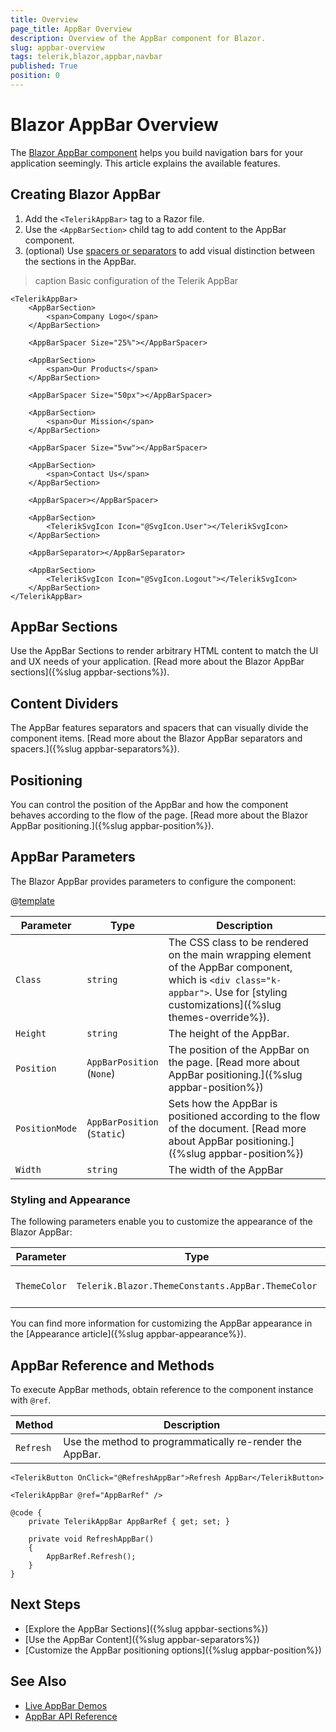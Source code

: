 ```yaml
---
title: Overview
page_title: AppBar Overview
description: Overview of the AppBar component for Blazor.
slug: appbar-overview
tags: telerik,blazor,appbar,navbar
published: True
position: 0
---
```


# Blazor AppBar Overview

The <a href = "https://www.telerik.com/blazor-ui/appbar" target="_blank">Blazor AppBar component</a> helps you build navigation bars for your application seemingly. This article explains the available features.

## Creating Blazor AppBar

1. Add the `<TelerikAppBar>` tag to a Razor file.
1. Use the `<AppBarSection>` child tag to add content to the AppBar component.
1. (optional) Use [spacers or separators](#content-dividers) to add visual distinction between the sections in the AppBar.

>caption Basic configuration of the Telerik AppBar

````CSHTML
<TelerikAppBar>
    <AppBarSection>
        <span>Company Logo</span>
    </AppBarSection>

    <AppBarSpacer Size="25%"></AppBarSpacer>

    <AppBarSection>
        <span>Our Products</span>
    </AppBarSection>

    <AppBarSpacer Size="50px"></AppBarSpacer>

    <AppBarSection>
        <span>Our Mission</span>
    </AppBarSection>

    <AppBarSpacer Size="5vw"></AppBarSpacer>

    <AppBarSection>
        <span>Contact Us</span>
    </AppBarSection>

    <AppBarSpacer></AppBarSpacer>

    <AppBarSection>
        <TelerikSvgIcon Icon="@SvgIcon.User"></TelerikSvgIcon>
    </AppBarSection>

    <AppBarSeparator></AppBarSeparator>

    <AppBarSection>
        <TelerikSvgIcon Icon="@SvgIcon.Logout"></TelerikSvgIcon>
    </AppBarSection>
</TelerikAppBar>
````

## AppBar Sections

Use the AppBar Sections to render arbitrary HTML content to match the UI and UX needs of your application. [Read more about the Blazor AppBar sections]({%slug appbar-sections%}).

## Content Dividers

The AppBar features separators and spacers that can visually divide the component items. [Read more about the Blazor AppBar separators and spacers.]({%slug appbar-separators%}).

## Positioning

You can control the position of the AppBar and how the component behaves according to the flow of the page. [Read more about the Blazor AppBar positioning.]({%slug appbar-position%}).

## AppBar Parameters

The Blazor AppBar provides parameters to configure the component:

@[template](/_contentTemplates/common/parameters-table-styles.md#table-layout)

| Parameter | Type | Description |
| ----------- | ----------- | ----------- |
| `Class` | `string` | The CSS class to be rendered on the main wrapping element of the AppBar component, which is `<div class="k-appbar">`. Use for [styling customizations]({%slug themes-override%}). |
| `Height` | `string` | The height of the AppBar. |
| `Position` | `AppBarPosition` <br /> (`None`) | The position of the AppBar on the page. [Read more about AppBar positioning.]({%slug appbar-position%}) |
| `PositionMode` | `AppBarPosition` <br /> (`Static`) | Sets how the AppBar is positioned according to the flow of the document. [Read more about AppBar positioning.]({%slug appbar-position%}) |
| `Width` | `string` | The width of the AppBar |

### Styling and Appearance

The following parameters enable you to customize the appearance of the Blazor AppBar:

| Parameter | Type | Description |
| --- | --- | --- |
| `ThemeColor` | `Telerik.Blazor.ThemeConstants.AppBar.ThemeColor` | Adjust the color of the AppBar |

You can find more information for customizing the AppBar appearance in the [Appearance article]({%slug appbar-appearance%}).

## AppBar Reference and Methods

To execute AppBar methods, obtain reference to the component instance with `@ref`.

| Method  | Description |
|---------|-------------|
| `Refresh` | Use the method to programmatically re-render the AppBar. |

<div class="skip-repl"></div>

````CSHTML
<TelerikButton OnClick="@RefreshAppBar">Refresh AppBar</TelerikButton>

<TelerikAppBar @ref="AppBarRef" />

@code {
	private TelerikAppBar AppBarRef { get; set; }

	private void RefreshAppBar()
	{
		AppBarRef.Refresh();
	}
}
````

## Next Steps

* [Explore the AppBar Sections]({%slug appbar-sections%})
* [Use the AppBar Content]({%slug appbar-separators%})
* [Customize the AppBar positioning options]({%slug appbar-position%})

## See Also

* [Live AppBar Demos](https://demos.telerik.com/blazor-ui/appbar/overview)
* [AppBar API Reference](/blazor-ui/api/Telerik.Blazor.Components.TelerikAppBar)
